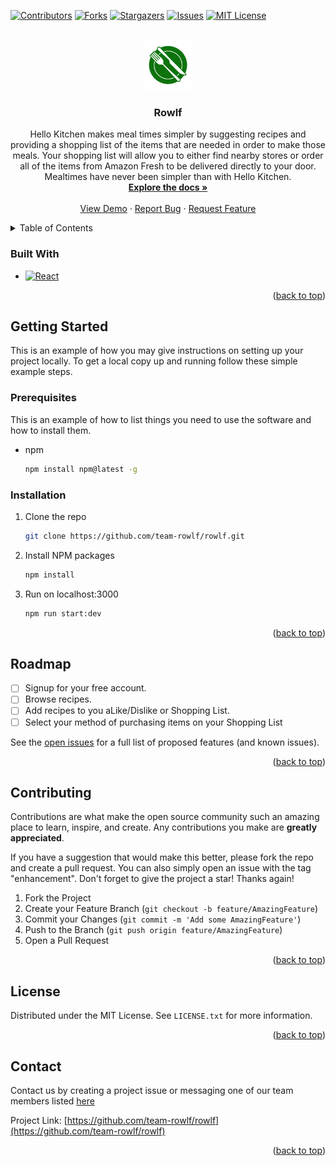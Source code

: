 <!-- Improved compatibility of back to top link: See: https://github.com/othneildrew/Best-README-Template/pull/73 -->

<a name="readme-top"></a>

<!--
*** Thanks for checking out the Best-README-Template. If you have a suggestion
*** that would make this better, please fork the repo and create a pull request
*** or simply open an issue with the tag "enhancement".
*** Don't forget to give the project a star!
*** Thanks again! Now go create something AMAZING! :D
-->

<!-- PROJECT SHIELDS -->
<!--
*** I'm using markdown "reference style" links for readability.
*** Reference links are enclosed in brackets [ ] instead of parentheses ( ).
*** See the bottom of this document for the declaration of the reference variables
*** for contributors-url, forks-url, etc. This is an optional, concise syntax you may use.
*** https://www.markdownguide.org/basic-syntax/#reference-style-links
-->

[![Contributors][contributors-shield]][contributors-url]
[![Forks][forks-shield]][forks-url]
[![Stargazers][stars-shield]][stars-url]
[![Issues][issues-shield]][issues-url]
[![MIT License][license-shield]][license-url]

<!-- PROJECT LOGO -->
<br />
<div align="center">
  <a href="https://github.com/team-rowlf/rowlf">
    <img src="public/largelogo.svg" alt="Logo" width="80" height="80">
  </a>

<h3 align="center">Rowlf</h3>

  <p align="center">
    Hello Kitchen makes meal times simpler by suggesting recipes and providing a shopping list of the items that are needed in order to make those meals. Your shopping list will allow you to either find nearby stores or order all of the items from Amazon Fresh to be delivered directly to your door. Mealtimes have never been simpler than with Hello Kitchen.
    <br />
    <a href="https://github.com/team-rowlf/rowlf"><strong>Explore the docs »</strong></a>
    <br />
    <br />
    <a href="https://github.com/team-rowlf/rowlf">View Demo</a>
    ·
    <a href="https://github.com/team-rowlf/rowlf/issues">Report Bug</a>
    ·
    <a href="https://github.com/team-rowlf/rowlf/issues">Request Feature</a>
  </p>
</div>

<!-- TABLE OF CONTENTS -->
<details>
  <summary>Table of Contents</summary>
  <ol>
    <li>
      <a href="#about-the-project">About The Project</a>
      <ul>
        <li><a href="#built-with">Built With</a></li>
      </ul>
    </li>
    <li>
      <a href="#getting-started">Getting Started</a>
      <ul>
        <li><a href="#prerequisites">Prerequisites</a></li>
        <li><a href="#installation">Installation</a></li>
      </ul>
    </li>
    <li><a href="#usage">Usage</a></li>
    <li><a href="#roadmap">Roadmap</a></li>
    <li><a href="#contributing">Contributing</a></li>
    <li><a href="#license">License</a></li>
    <li><a href="#contact">Contact</a></li>
    <li><a href="#acknowledgments">Acknowledgments</a></li>
  </ol>
</details>

### Built With

- [![React][react.js]][react-url]

<p align="right">(<a href="#readme-top">back to top</a>)</p>

<!-- GETTING STARTED -->

## Getting Started

This is an example of how you may give instructions on setting up your project locally.
To get a local copy up and running follow these simple example steps.

### Prerequisites

This is an example of how to list things you need to use the software and how to install them.

- npm
  ```sh
  npm install npm@latest -g
  ```

### Installation

1. Clone the repo
   ```sh
   git clone https://github.com/team-rowlf/rowlf.git
   ```
2. Install NPM packages
   ```sh
   npm install
   ```
3. Run on localhost:3000
   ```sh
   npm run start:dev
   ```

<p align="right">(<a href="#readme-top">back to top</a>)</p>

<!-- ROADMAP -->

## Roadmap

- [ ] Signup for your free account.
- [ ] Browse recipes.
- [ ] Add recipes to you aLike/Dislike or Shopping List.
- [ ] Select your method of purchasing items on your Shopping List

See the [open issues](https://github.com/team-rowlf/rowlf/issues) for a full list of proposed features (and known issues).

<p align="right">(<a href="#readme-top">back to top</a>)</p>

<!-- CONTRIBUTING -->

## Contributing

Contributions are what make the open source community such an amazing place to learn, inspire, and create. Any contributions you make are **greatly appreciated**.

If you have a suggestion that would make this better, please fork the repo and create a pull request. You can also simply open an issue with the tag "enhancement".
Don't forget to give the project a star! Thanks again!

1. Fork the Project
2. Create your Feature Branch (`git checkout -b feature/AmazingFeature`)
3. Commit your Changes (`git commit -m 'Add some AmazingFeature'`)
4. Push to the Branch (`git push origin feature/AmazingFeature`)
5. Open a Pull Request

<p align="right">(<a href="#readme-top">back to top</a>)</p>

<!-- LICENSE -->

## License

Distributed under the MIT License. See `LICENSE.txt` for more information.

<p align="right">(<a href="#readme-top">back to top</a>)</p>

<!-- CONTACT -->

## Contact

Contact us by creating a project issue or messaging one of our team members listed [here](https://github.com/orgs/Team-Rowlf/people)

Project Link: [https://github.com/team-rowlf/rowlf](https://github.com/team-rowlf/rowlf)

<p align="right">(<a href="#readme-top">back to top</a>)</p>

<!-- MARKDOWN LINKS & IMAGES -->
<!-- https://www.markdownguide.org/basic-syntax/#reference-style-links -->

[contributors-shield]: https://img.shields.io/github/contributors/team-rowlf/rowlf.svg?style=for-the-badge
[contributors-url]: https://github.com/team-rowlf/rowlf/graphs/contributors
[forks-shield]: https://img.shields.io/github/forks/team-rowlf/rowlf.svg?style=for-the-badge
[forks-url]: https://github.com/team-rowlf/rowlf/network/members
[stars-shield]: https://img.shields.io/github/stars/team-rowlf/rowlf.svg?style=for-the-badge
[stars-url]: https://github.com/team-rowlf/rowlf/stargazers
[issues-shield]: https://img.shields.io/github/issues/team-rowlf/rowlf.svg?style=for-the-badge
[issues-url]: https://github.com/team-rowlf/rowlf/issues
[license-shield]: https://img.shields.io/github/license/team-rowlf/rowlf.svg?style=for-the-badge
[license-url]: https://github.com/team-rowlf/rowlf/blob/master/LICENSE.txt
[product-screenshot]: images/screenshot.png
[next.js]: https://img.shields.io/badge/next.js-000000?style=for-the-badge&logo=nextdotjs&logoColor=white
[next-url]: https://nextjs.org/
[react.js]: https://img.shields.io/badge/React-20232A?style=for-the-badge&logo=react&logoColor=61DAFB
[react-url]: https://reactjs.org/
[vue.js]: https://img.shields.io/badge/Vue.js-35495E?style=for-the-badge&logo=vuedotjs&logoColor=4FC08D
[vue-url]: https://vuejs.org/
[angular.io]: https://img.shields.io/badge/Angular-DD0031?style=for-the-badge&logo=angular&logoColor=white
[angular-url]: https://angular.io/
[svelte.dev]: https://img.shields.io/badge/Svelte-4A4A55?style=for-the-badge&logo=svelte&logoColor=FF3E00
[svelte-url]: https://svelte.dev/
[laravel.com]: https://img.shields.io/badge/Laravel-FF2D20?style=for-the-badge&logo=laravel&logoColor=white
[laravel-url]: https://laravel.com
[bootstrap.com]: https://img.shields.io/badge/Bootstrap-563D7C?style=for-the-badge&logo=bootstrap&logoColor=white
[bootstrap-url]: https://getbootstrap.com
[jquery.com]: https://img.shields.io/badge/jQuery-0769AD?style=for-the-badge&logo=jquery&logoColor=white
[jquery-url]: https://jquery.com
